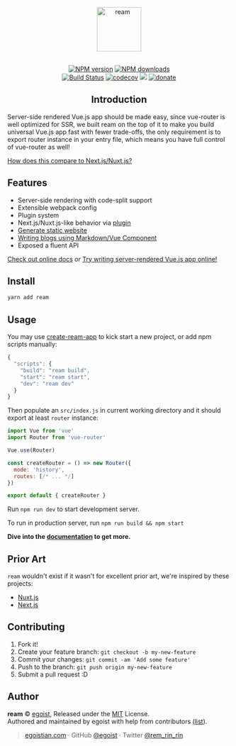 <p align="center">
<img src="https://raw.githubusercontent.com/ream/ream.github.io/master/assets/REAM.png" alt="ream" width="100" />
</p>

<p align="center"><br><a href="https://npmjs.com/package/ream"><img src="https://img.shields.io/npm/v/ream.svg?style=flat" alt="NPM version"></a> <a href="https://npmjs.com/package/ream"><img src="https://img.shields.io/npm/dm/ream.svg?style=flat" alt="NPM downloads"></a> <a href="https://circleci.com/gh/ream/ream"><br/><img src="https://img.shields.io/circleci/project/ream/ream/master.svg?style=flat" alt="Build Status"></a> <a href="https://codecov.io/gh/ream/ream"><img src="https://codecov.io/gh/ream/ream/branch/master/graph/badge.svg" alt="codecov"></a> <a href="https://codeclimate.com/github/ream/ream"><img src="https://codeclimate.com/github/ream/ream/badges/gpa.svg" /></a> <a href="https://github.com/egoist/donate"><img src="https://img.shields.io/badge/$-donate-ff69b4.svg?maxAge=2592000&amp;style=flat" alt="donate"></a>
</p>


<h2 align="center">Introduction</h2>

Server-side rendered Vue.js app should be made easy, since vue-router is well optimized for SSR, we built ream on the top of it to make you build universal Vue.js app fast with fewer trade-offs, the only requirement is to export router instance in your entry file, which means you have full control of vue-router as well!

[How does this compare to Next.js/Nuxt.js?](https://github.com/ream/ream/issues/23#issuecomment-299425295)

## Features

- Server-side rendering with code-split support
- Extensible webpack config
- Plugin system
- Next.js/Nuxt.js-like behavior via [plugin](https://ream.js.org/#/plugin/fs-router)
- [Generate static website](https://ream.js.org/#/?id=generate-static-website)
- [Writing blogs using Markdown/Vue Component](https://github.com/ream/blog-plugin)
- Exposed a fluent API

[Check out online docs](https://ream.js.org) *or* [Try writing server-rendered Vue.js app online!](https://glitch.com/edit/#!/project/ream)

## Install

```bash
yarn add ream
```

## Usage

You may use [create-ream-app](https://github.com/ream/create-ream-app) to kick start a new project, or add npm scripts manually:

```js
{
  "scripts": {
    "build": "ream build",
    "start": "ream start",
    "dev": "ream dev"
  }
}
```

Then populate an `src/index.js` in current working directory and it should export at least `router` instance:

```js
import Vue from 'vue'
import Router from 'vue-router'

Vue.use(Router)

const createRouter = () => new Router({
  mode: 'history',
  routes: [/* ... */]
})

export default { createRouter }
```

Run `npm run dev` to start development server.

To run in production server, run `npm run build && npm start`

**Dive into the [documentation](https://ream.js.org) to get more.**

## Prior Art

`ream` wouldn't exist if it wasn't for excellent prior art, we're inspired by these projects:

- [Nuxt.js](https://github.com/nuxt/nuxt.js)
- [Next.js](https://github.com/zeit/next.js)

## Contributing

1. Fork it!
2. Create your feature branch: `git checkout -b my-new-feature`
3. Commit your changes: `git commit -am 'Add some feature'`
4. Push to the branch: `git push origin my-new-feature`
5. Submit a pull request :D


## Author

**ream** © [egoist](https://github.com/egoist), Released under the [MIT](./LICENSE) License.<br>
Authored and maintained by egoist with help from contributors ([list](https://github.com/ream/ream/contributors)).

> [egoistian.com](https://egoistian.com) · GitHub [@egoist](https://github.com/egoist) · Twitter [@rem_rin_rin](https://twitter.com/rem_rin_rin)


